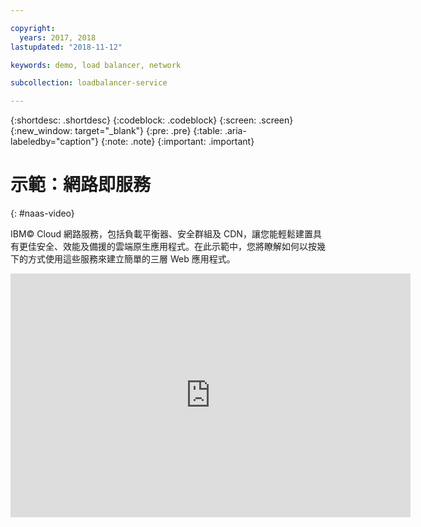 ```yaml
---

copyright:
  years: 2017, 2018
lastupdated: "2018-11-12"

keywords: demo, load balancer, network

subcollection: loadbalancer-service

---
```


{:shortdesc: .shortdesc}
{:codeblock: .codeblock}
{:screen: .screen}
{:new_window: target="_blank"}
{:pre: .pre}
{:table: .aria-labeledby="caption"}
{:note: .note}
{:important: .important}

# 示範：網路即服務
{: #naas-video}

IBM© Cloud 網路服務，包括負載平衡器、安全群組及 CDN，讓您能輕鬆建置具有更佳安全、效能及備援的雲端原生應用程式。在此示範中，您將瞭解如何以按幾下的方式使用這些服務來建立簡單的三層 Web 應用程式。

<p>
  <div class="embed-responsive embed-responsive-16by9">
    <iframe class="embed-responsive-item" id="youtubeplayer" type="text/html" title="web-app-security-groups-load-balancer-cdn" width="640" height="390" src="https://www.youtube.com/embed/LRvNCXvtkX0?rel=0" frameborder="0" webkitallowfullscreen mozallowfullscreen allowfullscreen> </iframe>
  </div>
</p>
